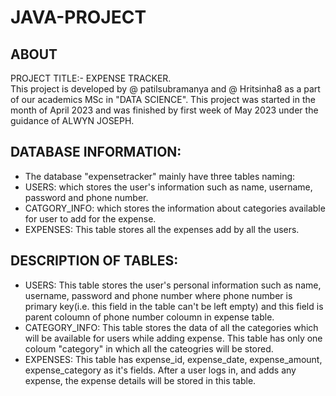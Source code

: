 # JAVA-PROJECT  
## ABOUT  
PROJECT TITLE:- EXPENSE TRACKER.  
This project is developed by @ patilsubramanya and @ Hritsinha8 as a part of our academics MSc in "DATA SCIENCE". This project was started in the month of April 2023 and was finished by first week of May 2023 under the guidance of ALWYN JOSEPH.
## DATABASE INFORMATION:  
* The database "expensetracker" mainly have three tables naming:  
* USERS: which stores the user's information such as name, username, password and phone number.  
* CATGORY_INFO: which stores the information about categories available for user to add for the expense.  
* EXPENSES: This table stores all the expenses add by all the users.  
## DESCRIPTION OF TABLES:  
* USERS: This table stores the user's personal information such as name, username, password and phone number where phone number is primary key(i.e. this field in the table
can't be left empty) and this field is parent coloumn of phone number coloumn in expense table.  
* CATEGORY_INFO: This table stores the data of all the categories which will be available for users while adding expense. This table has only one coloum "category" in which 
all the cateogries will be stored.  
* EXPENSES: This table has expense_id, expense_date, expense_amount, expense_category as it's fields. After a user logs in, and adds any expense, the expense details will be
stored in this table.
